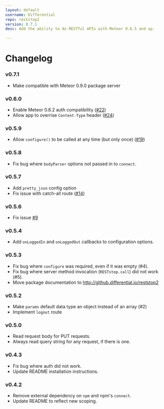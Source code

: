 ```yaml
---
layout: default
username: Differential
repo: reststop2
version: 0.7.1
desc: Add the ability to do RESTful APIs with Meteor 0.6.5 and up.

---
```

# Changelog

### v0.7.1

* Make compatible with Meteor 0.9.0 package server

### v0.6.0

* Enable Meteor 0.8.2 auth compatibility ([#22](https://github.com/Differential/reststop2/issues/22))
* Allow app to overrise `Content-Type` header ([#24](https://github.com/Differential/reststop2/pull/24))

### v0.5.9

* Allow `configure()` to be called at any time (but only once) ([#19](https://github.com/Differential/reststop2/issues/19))

### v0.5.8

* Fix bug where `bodyParser` options not passed in to `connect`.

### v0.5.7

* Add `pretty_json` config option
* Fix issue with catch-all route ([#14](https://github.com/Differential/reststop2/issues/14))

### v0.5.6

* Fix issue [#9](https://github.com/Differential/reststop2/pull/9)

### v0.5.4

* Add `onLoggedIn` and `onLoggedOut` callbacks to configuration options.

### v0.5.3

* Fix bug where `configure` was required, even if it was empty (#4).
* Fix bug where server method invocation (`RESTstop.call`) did not work (#5).
* Move package documentation to http://github.differential.io/reststop2

### v0.5.2

* Make `params` default data type an object instead of an array (#2)
* Implement `logout` route

### v0.5.0

* Read request body for PUT requests.
* Always read query string for any request, if there is one.

### v0.4.3

* Fix bug where auth did not work.
* Update README installation instructions.

### v0.4.2

* Remove external dependency on `npm` and npm's `connect`.
* Update README to reflect new scoping.
